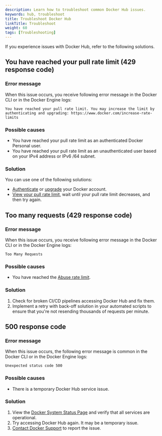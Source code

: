 ```yaml
---
description: Learn how to troubleshoot common Docker Hub issues.
keywords: hub, troubleshoot
title: Troubleshoot Docker Hub
linkTitle: Troubleshoot
weight: 60
tags: [Troubleshooting]
---
```


If you experience issues with Docker Hub, refer to the following solutions.

## You have reached your pull rate limit (429 response code)

### Error message

When this issue occurs, you receive following error message in the Docker CLI or
in the Docker Engine logs:

```text
You have reached your pull rate limit. You may increase the limit by authenticating and upgrading: https://www.docker.com/increase-rate-limits
```

### Possible causes

- You have reached your pull rate limit as an authenticated Docker Personal
  user.
- You have reached your pull rate limit as an unauthenticated user based on your
  IPv4 address or IPv6 /64 subnet.

### Solution

You can use one of the following solutions:

- [Authenticate](./usage/pulls.md#authentication) or
  [upgrade](../subscription/change.md#upgrade-your-subscription) your Docker
  account.
- [View your pull rate limit](./usage/pulls.md#view-hourly-pull-rate-and-limit),
  wait until your pull rate limit decreases, and then try again.

## Too many requests (429 response code)

### Error message

When this issue occurs, you receive following error message in the Docker CLI or
in the Docker Engine logs:

```text
Too Many Requests
```

### Possible causes

- You have reached the [Abuse rate limit](./usage/_index.md#abuse-rate-limit).

### Solution

1. Check for broken CI/CD pipelines accessing Docker Hub and fix them.
2. Implement a retry with back-off solution in your automated scripts to ensure
   that you're not resending thousands of requests per minute.

## 500 response code

### Error message

When this issue occurs, the following error message is common in the Docker CLI
or in the Docker Engine logs:

```text
Unexpected status code 500
```

### Possible causes

- There is a temporary Docker Hub service issue.

### Solution

1. View the [Docker System Status Page](https://www.dockerstatus.com/) and
   verify that all services are operational.
2. Try accessing Docker Hub again. It may be a temporary issue.
3. [Contact Docker Support](https://www.docker.com/support/) to report the issue.